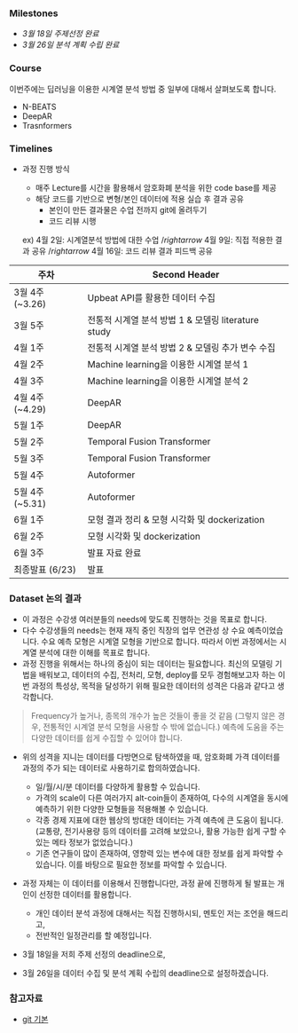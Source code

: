 ### Milestones

  - *3월 18일 주제선정 완료*
  - *3월 26일 분석 계획 수립 완료*

### Course

이번주에는 딥러닝을 이용한 시계열 분석 방법 중 일부에 대해서 살펴보도록 합니다.
  - N-BEATS
  - DeepAR
  - Trasnformers

### Timelines

* 과정 진행 방식
  - 매주 Lecture를 시간을 활용해서 암호화폐 분석을 위한 code base를 제공
  - 해당 코드를 기반으로 변형/본인 데이터에 적용 실습 후 결과 공유
    - 본인이 만든 결과물은 수업 전까지 git에 올려두기
    - 코드 리뷰 시행
  
  ex) 4월 2일: 시계열분석 방법에 대한 수업 $`/rightarrow`$ 4월 9일: 직접 적용한 결과 공유 $`/rightarrow`$  4월 16일: 코드 리뷰 결과 피드백 공유

| 주차 | Second Header |
| ------------- | ------------- |
| 3월 4주 (~3.26)  | Upbeat API를 활용한 데이터 수집  |
| 3월 5주  | 전통적 시계열 분석 방법 1 & 모델링 literature study |
| 4월 1주  | 전통적 시계열 분석 방법 2 & 모델링 추가 변수 수집 |
| 4월 2주  | Machine learning을 이용한 시계열 분석 1 |
| 4월 3주  | Machine learning을 이용한 시계열 분석 2 |
| 4월 4주 (~4.29) | DeepAR |
| 5월 1주  |  DeepAR |
| 5월 2주  | Temporal Fusion Transformer |
| 5월 3주  | Temporal Fusion Transformer |
| 5월 4주  | Autoformer |
| 5월 4주 (~5.31)  | Autoformer |
| 6월 1주  | 모형 결과 정리 & 모형 시각화 및 dockerization|
| 6월 2주  | 모형 시각화 및 dockerization |
| 6월 3주  | 발표 자료 완료 |
| 최종발표 (6/23)  | 발표 |



### Dataset 논의 결과

- 이 과정은 수강생 여러분들의 needs에 맞도록 진행하는 것을 목표로 합니다.
- 다수 수강생들의 needs는 현재 재직 중인 직장의 업무 연관성 상 수요 예측이었습니다. 수요 예측 모형은 시계열 모형을 기반으로 합니다. 따라서 이번 과정에서는 시계열 분석에 대한 이해를 목표로 합니다.
- 과정 진행을 위해서는 하나의 중심이 되는 데이터는 필요합니다. 최신의 모델링 기법을 배워보고, 데이터의 수집, 전처리, 모형, deploy를 모두 경험해보고자 하는 이번 과정의 특성상, 목적을 달성하기 위해 필요한 데이터의 성격은 다음과 같다고 생각합니다.

> Frequency가 높거나, 종목의 개수가 높은 것들이 좋을 것 같음 (그렇지 않은 경우, 전통적인 시계열 분석 모형을 사용할 수 밖에 없습니다.)
> 예측에 도움을 주는 다양한 데이터를 쉽게 수집할 수 있어야 합니다.

- 위의 성격을 지니는 데이터를 다방면으로 탐색하였을 때, 암호화폐 가격 데이터를 과정의 주가 되는 데이터로 사용하기로 합의하였습니다.
  - 일/월/시/분 데이터를 다양하게 활용할 수 있습니다.
  - 가격의 scale이 다른 여러가지 alt-coin들이 존재하여, 다수의 시계열을 동시에 예측하기 위한 다양한 모형들을 적용해볼 수 있습니다.
  - 각종 경제 지표에 대한 웹상의 방대한 데이터는 가격 예측에 큰 도움이 됩니다. (교통량, 전기사용량 등의 데이터를 고려해 보았으나, 활용 가능한 쉽게 구할 수 있는 메타 정보가 없었습니다.)
  - 기존 연구들이 많이 존재하여, 영향력 있는 변수에 대한 정보를 쉽게 파악할 수 있습니다. 이를 바탕으로 필요한 정보를 파악할 수 있습니다.
  
- 과정 자체는 이 데이터를 이용해서 진행합니다만, 과정 끝에 진행하게 될 발표는 개인이 선정한 데이터를 활용합니다.
  - 개인 데이터 분석 과정에 대해서는 직접 진행하시되, 멘토인 저는 조언을 해드리고,
  - 전반적인 일정관리를 할 예정입니다.

- 3월 18일을 저희 주제 선정의 deadline으로,
- 3월 26일을 데이터 수집 및 분석 계획 수립의 deadline으로 설정하겠습니다.


### 참고자료
- [git 기본](https://sabarada.tistory.com/75)